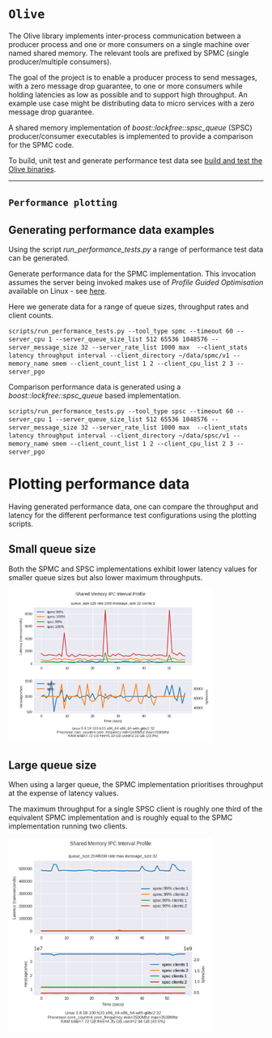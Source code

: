 # `Olive`

The Olive library implements inter-process communication between a producer process and one or more consumers on a single machine over named shared memory. The relevant tools are prefixed by SPMC (single producer/multiple consumers).

The goal of the project is to enable a producer process to send messages, with a zero message drop guarantee, to one or more consumers  while holding latencies as low as possible and to support high throughput. An example use case might be distributing data to micro services with a zero message drop guarantee.

A shared memory implementation of *boost::lockfree::spsc_queue* (SPSC) producer/consumer executables is implemented to provide a comparison for the SPMC code.

To build, unit test and generate performance test data see [build and test the Olive binaries](./README-build-test.md).

---

## `Performance plotting`

## Generating performance data examples
Using the script *run_performance_tests.py* a range of performance test data can be generated.

Generate performance data for the SPMC implementation. This invocation assumes the server being invoked makes use of *Profile Guided Optimisation* available on Linux - see [here](./README-build-test.md).

Here we generate data for a range of queue sizes, throughput rates and client counts.

```
scripts/run_performance_tests.py --tool_type spmc --timeout 60 --server_cpu 1 --server_queue_size_list 512 65536 1048576 --server_message_size 32 --server_rate_list 1000 max  --client_stats latency throughput interval --client_directory ~/data/spmc/v1 --memory_name smem --client_count_list 1 2 --client_cpu_list 2 3 --server_pgo
```

Comparison performance data is generated using a *boost::lockfree::spsc_queue* based implementation.

```
scripts/run_performance_tests.py --tool_type spsc --timeout 60 --server_cpu 1 --server_queue_size_list 512 65536 1048576 --server_message_size 32 --server_rate_list 1000 max  --client_stats latency throughput interval --client_directory ~/data/spsc/v1 --memory_name smem --client_count_list 1 2 --client_cpu_list 2 3 --server_pgo
```

# Plotting performance data
Having generated performance data, one can compare the throughput and latency for the different performance test configurations using the plotting scripts.

## Small queue size
Both the SPMC and SPSC implementations exhibit lower latency values for smaller queue sizes but also lower maximum throughputs.

<img src="images/client_interval_latency-spmc-vs-spsc-rate-1000-clients-1-queue_size-128.png" width=80% height=20%>

## Large queue size
When using a larger queue, the SPMC implementation prioritises throughput at the expense of latency values.

The maximum throughput for a single SPSC client is roughly one third of the equivalent SPMC implementation and is roughly equal to the SPMC implementation running two clients.

<img src="images/client_interval_latency-spmc-vs-spsc-rate-max-clients-1-2-queue_size-2048000.png" width=80% height=20%>

